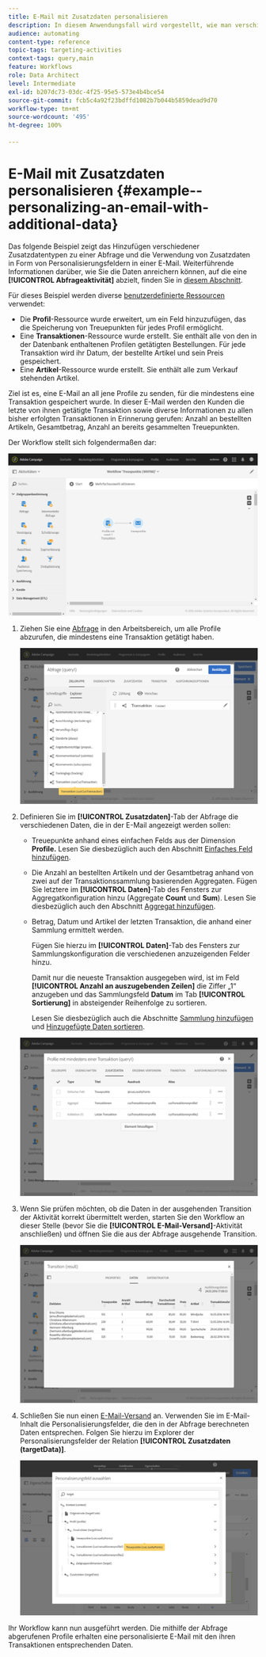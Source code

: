 ```yaml
---
title: E-Mail mit Zusatzdaten personalisieren
description: In diesem Anwendungsfall wird vorgestellt, wie man verschiedene Arten von zusätzlichen Daten zu einer Abfrage hinzufügt und sie als Personalisierungsfelder in einer E-Mail verwendet.
audience: automating
content-type: reference
topic-tags: targeting-activities
context-tags: query,main
feature: Workflows
role: Data Architect
level: Intermediate
exl-id: b207dc73-03dc-4f25-95e5-573e4b4bce54
source-git-commit: fcb5c4a92f23bdffd1082b7b044b5859dead9d70
workflow-type: tm+mt
source-wordcount: '495'
ht-degree: 100%

---
```


# E-Mail mit Zusatzdaten personalisieren {#example--personalizing-an-email-with-additional-data}

Das folgende Beispiel zeigt das Hinzufügen verschiedener Zusatzdatentypen zu einer Abfrage und die Verwendung von Zusatzdaten in Form von Personalisierungsfeldern in einer E-Mail. Weiterführende Informationen darüber, wie Sie die Daten anreichern können, auf die eine **[!UICONTROL Abfrageaktivität]** abzielt, finden Sie in [diesem Abschnitt](../../automating/using/query.md#enriching-data).

Für dieses Beispiel werden diverse [benutzerdefinierte Ressourcen](../../developing/using/data-model-concepts.md) verwendet:

* Die **Profil**-Ressource wurde erweitert, um ein Feld hinzuzufügen, das die Speicherung von Treuepunkten für jedes Profil ermöglicht.
* Eine **Transaktionen**-Ressource wurde erstellt. Sie enthält alle von den in der Datenbank enthaltenen Profilen getätigten Bestellungen. Für jede Transaktion wird ihr Datum, der bestellte Artikel und sein Preis gespeichert.
* Eine **Artikel**-Ressource wurde erstellt. Sie enthält alle zum Verkauf stehenden Artikel.

Ziel ist es, eine E-Mail an all jene Profile zu senden, für die mindestens eine Transaktion gespeichert wurde. In dieser E-Mail werden den Kunden die letzte von ihnen getätigte Transaktion sowie diverse Informationen zu allen bisher erfolgten Transaktionen in Erinnerung gerufen: Anzahl an bestellten Artikeln, Gesamtbetrag, Anzahl an bereits gesammelten Treuepunkten.

Der Workflow stellt sich folgendermaßen dar:

![](assets/enrichment_example1.png)

1. Ziehen Sie eine [Abfrage](../../automating/using/query.md) in den Arbeitsbereich, um alle Profile abzurufen, die mindestens eine Transaktion getätigt haben.

   ![](assets/enrichment_example2.png)

1. Definieren Sie im **[!UICONTROL Zusatzdaten]**-Tab der Abfrage die verschiedenen Daten, die in der E-Mail angezeigt werden sollen:

   * Treuepunkte anhand eines einfachen Felds aus der Dimension **Profile.** Lesen Sie diesbezüglich auch den Abschnitt [Einfaches Feld hinzufügen](../../automating/using/query.md#adding-a-simple-field).
   * Die Anzahl an bestellten Artikeln und der Gesamtbetrag anhand von zwei auf der Transaktionssammlung basierenden Aggregaten. Fügen Sie letztere im **[!UICONTROL Daten]**-Tab des Fensters zur Aggregatkonfiguration hinzu (Aggregate **Count** und **Sum**). Lesen Sie diesbezüglich auch den Abschnitt [Aggregat hinzufügen](../../automating/using/query.md#adding-an-aggregate).
   * Betrag, Datum und Artikel der letzten Transaktion, die anhand einer Sammlung ermittelt werden.

     Fügen Sie hierzu im **[!UICONTROL Daten]**-Tab des Fensters zur Sammlungskonfiguration die verschiedenen anzuzeigenden Felder hinzu.

     Damit nur die neueste Transaktion ausgegeben wird, ist im Feld **[!UICONTROL Anzahl an auszugebenden Zeilen]** die Ziffer „1“ anzugeben und das Sammlungsfeld **Datum** im Tab **[!UICONTROL Sortierung]** in absteigender Reihenfolge zu sortieren.

     Lesen Sie diesbezüglich auch die Abschnitte [Sammlung hinzufügen](../../automating/using/query.md#adding-a-collection) und [Hinzugefügte Daten sortieren](../../automating/using/query.md#sorting-additional-data).

   ![](assets/enrichment_example4.png)

1. Wenn Sie prüfen möchten, ob die Daten in der ausgehenden Transition der Aktivität korrekt übermittelt werden, starten Sie den Workflow an dieser Stelle (bevor Sie die **[!UICONTROL E-Mail-Versand]**-Aktivität anschließen) und öffnen Sie die aus der Abfrage ausgehende Transition.

   ![](assets/enrichment_example5.png)

1. Schließen Sie nun einen [E-Mail-Versand](../../automating/using/email-delivery.md) an. Verwenden Sie im E-Mail-Inhalt die Personalisierungsfelder, die den in der Abfrage berechneten Daten entsprechen. Folgen Sie hierzu im Explorer der Personalisierungsfelder der Relation **[!UICONTROL Zusatzdaten (targetData)]**.

   ![](assets/enrichment_example3.png)

Ihr Workflow kann nun ausgeführt werden. Die mithilfe der Abfrage abgerufenen Profile erhalten eine personalisierte E-Mail mit den ihren Transaktionen entsprechenden Daten.
